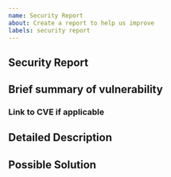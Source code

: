 ```yaml
---
name: Security Report
about: Create a report to help us improve
labels: security report
---
```


## Security Report
<!--- Provide a general summary of the issue in the Title above -->

## Brief summary of vulnerability
<!--- ie. Summary of a CVE -->

### Link to CVE if applicable
<!--- If a CVE is related please send link -->

## Detailed Description
<!--- Be as detailed as needed. This is where all the information comes in to play. -->

## Possible Solution
<!--- Not obligatory, but suggest a fix for vulnerability, -->
